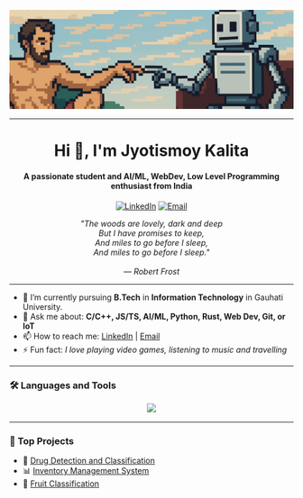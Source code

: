 ![Creation of Adam](Images/creation_of_adam.png)

---

<h1 align="center">Hi 👋, I'm Jyotismoy Kalita</h1>
<h4 align="center">A passionate student and AI/ML, WebDev, Low Level Programming enthusiast from India</h3>
<p align="center">
  <a href="https://www.linkedin.com/in/jyotismoy-kalita/" target="_blank"><img alt="LinkedIn" src="https://img.shields.io/badge/LinkedIn-blue?style=flat&logo=linkedin" /></a>
  <a href="mailto:jyotismoykalita@outlook.com"><img alt="Email" src="https://img.shields.io/badge/Email-D14836?style=flat&logo=gmail&logoColor=white" /></a>
</p>

<p align="center">
  <em>
    "The woods are lovely, dark and deep</br>
    But I have promises to keep,</br>
    And miles to go before I sleep,</br>
    And miles to go before I sleep."
    </br></br>
    — Robert Frost
  </em>
</p>

---

- 🌱 I’m currently pursuing **B.Tech** in **Information Technology** in Gauhati University.
- 💬 Ask me about: **C/C++, JS/TS, AI/ML, Python, Rust, Web Dev, Git, or IoT**
- 📫 How to reach me: [LinkedIn](https://www.linkedin.com/in/jyotismoy-kalita/) | [Email](mailto:jyotismoykalita@outlook.com)
- ⚡ Fun fact: *I love playing video games, listening to music and travelling*

---

### 🛠️ Languages and Tools

<p align="center">
  <img src="https://skillicons.dev/icons?i=c,cpp,py,js,ts,rust,nodejs,flutter,react,nextjs,tailwind,html,css,postgres,github,vscode,neovim,anaconda&perline=6" />
</p>

---

### 🧠 Top Projects

- 🔬 [Drug Detection and Classification](https://github.com/JyotismoyKalita/DrugDetectClassify-IITG)
- 📊 [Inventory Management System](https://github.com/JyotismoyKalita/hackdays)
- 🍉 [Fruit Classification](https://github.com/JyotismoyKalita/FruitClassification)
